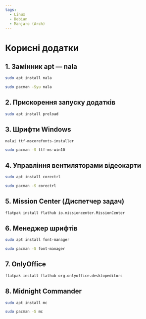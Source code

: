 ```yaml
---
tags:
  - Linux
  - Debian
  - Manjaro (Arch)
---
```

# Корисні додатки

## 1. Замінник apt — nala
```bash
sudo apt install nala
```
```bash
sudo pacman -Syu nala
```

##  2. Прискорення запуску додатків
```bash
sudo apt install preload
```

##  3. Шрифти Windows
```bash
nalai ttf-mscorefonts-installer
```
```bash
sudo pacman -S ttf-ms-win10
```

## 4. Управління вентиляторами відеокарти
```bash
sudo apt install corectrl
```
```bash
sudo pacman -S corectrl
```

## 5. Mission Center (Диспетчер задач)
```bash
flatpak install flathub io.missioncenter.MissionCenter
```

## 6. Менеджер шрифтів
```bash
sudo apt install font-manager
```
```bash
sudo pacman -S font-manager
```

## 7. OnlyOffice
```bash
flatpak install flathub org.onlyoffice.desktopeditors
```

## 8. Midnight Commander
```bash
sudo apt install mc  
```
```bash
sudo pacman -S mc  
```
